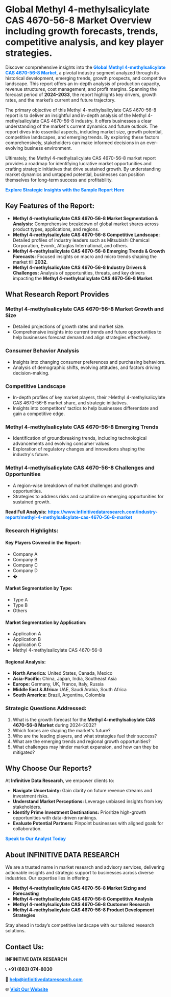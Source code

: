 <h1>Global Methyl 4-methylsalicylate CAS 4670-56-8 Market Overview including growth forecasts, trends, competitive analysis, and key player strategies.</h1>
<p>
Discover comprehensive insights into the 
<a href="https://www.infinitivedataresearch.com/industry-report/methyl-4-methylsalicylate-cas-4670-56-8-market" rel="dofollow" style="color: #007BFF; text-decoration: none;"><strong>Global Methyl 4-methylsalicylate CAS 4670-56-8 Market</strong></a>, a pivotal industry segment analyzed through its historical development, emerging trends, growth prospects, and competitive landscape. This report offers an in-depth analysis of production capacity, revenue structures, cost management, and profit margins. Spanning the forecast period of <strong>2024–2033</strong>, the report highlights key drivers, growth rates, and the market’s current and future trajectory.
</p>
<p>
The primary objective of this Methyl 4-methylsalicylate CAS 4670-56-8 report is to deliver an insightful and in-depth analysis of the Methyl 4-methylsalicylate CAS 4670-56-8 industry. It offers businesses a clear understanding of the market's current dynamics and future outlook. The report dives into essential aspects, including market size, growth potential, competitive landscapes, and emerging trends. By exploring these factors comprehensively, stakeholders can make informed decisions in an ever-evolving business environment.
</p>
<p>
Ultimately, the Methyl 4-methylsalicylate CAS 4670-56-8 market report provides a roadmap for identifying lucrative market opportunities and crafting strategic initiatives that drive sustained growth. By understanding market dynamics and untapped potential, businesses can position themselves for long-term success and profitability.
</p>
<p>
<a href="https://www.infinitivedataresearch.com/request-sample/reportId=112377" style="color: #007BFF; text-decoration: none;"><strong>Explore Strategic Insights with the Sample Report Here</strong></a>
</p>

<h2>Key Features of the Report:</h2>
<ul>
<li><strong>Methyl 4-methylsalicylate CAS 4670-56-8 Market Segmentation & Analysis:</strong> Comprehensive breakdown of global market shares across product types, applications, and regions.</li>
<li><strong>Methyl 4-methylsalicylate CAS 4670-56-8 Competitive Landscape:</strong> Detailed profiles of industry leaders such as Mitsubishi Chemical Corporation, Evonik, Altuglas International, and others.</li>
<li><strong>Methyl 4-methylsalicylate CAS 4670-56-8 Emerging Trends & Growth Forecasts:</strong> Focused insights on macro and micro trends shaping the market till <strong>2032</strong>.</li>
<li><strong>Methyl 4-methylsalicylate CAS 4670-56-8 Industry Drivers & Challenges:</strong> Analysis of opportunities, threats, and key drivers impacting the <strong>Methyl 4-methylsalicylate CAS 4670-56-8 Market</strong>.</li>
</ul>

<h2>What Research Report Provides</h2>
<h3>Methyl 4-methylsalicylate CAS 4670-56-8 Market Growth and Size</h3>
<ul>
<li>Detailed projections of growth rates and market size.</li>
<li>Comprehensive insights into current trends and future opportunities to help businesses forecast demand and align strategies effectively.</li>
</ul>

<h3>Consumer Behavior Analysis</h3>
<ul>
<li>Insights into changing consumer preferences and purchasing behaviors.</li>
<li>Analysis of demographic shifts, evolving attitudes, and factors driving decision-making.</li>
</ul>

<h3>Competitive Landscape</h3>
<ul>
<li>In-depth profiles of key market players, their >Methyl 4-methylsalicylate CAS 4670-56-8 market share, and strategic initiatives.</li>
<li>Insights into competitors' tactics to help businesses differentiate and gain a competitive edge.</li>
</ul>

<h3>Methyl 4-methylsalicylate CAS 4670-56-8 Emerging Trends</h3>
<ul>
<li>Identification of groundbreaking trends, including technological advancements and evolving consumer values.</li>
<li>Exploration of regulatory changes and innovations shaping the industry's future.</li>
</ul>

<h3>Methyl 4-methylsalicylate CAS 4670-56-8 Challenges and Opportunities</h3>
<ul>
<li>A region-wise breakdown of market challenges and growth opportunities.</li>
<li>Strategies to address risks and capitalize on emerging opportunities for sustained growth.</li>
</ul>
<p><strong>Read Full Analysis:</strong> <a href="https://www.infinitivedataresearch.com/industry-report/methyl-4-methylsalicylate-cas-4670-56-8-market" rel="dofollow" style="color: #007BFF; text-decoration: none;"><strong>https://www.infinitivedataresearch.com/industry-report/methyl-4-methylsalicylate-cas-4670-56-8-market</strong></a></p>
<h3>Research Highlights:</h3>
<h4>Key Players Covered in the Report:</h4>
<ul><li>Company A</li><li>Company B</li><li>Company C</li><li>Company D</li><li>�</li></ul>
<h4>Market Segmentation by Type:</h4>
<ul><li>Type A</li><li>Type B</li><li>Others</li></ul>
<h4>Market Segmentation by Application:</h4>
<ul><li>Application A</li><li>Application B</li><li>Application C</li><li>Methyl 4-methylsalicylate CAS 4670-56-8</li></ul>

<h4>Regional Analysis:</h4>
<ul>
<li><strong>North America:</strong> United States, Canada, Mexico</li>
<li><strong>Asia-Pacific:</strong> China, Japan, India, Southeast Asia</li>
<li><strong>Europe:</strong> Germany, UK, France, Italy, Russia</li>
<li><strong>Middle East & Africa:</strong> UAE, Saudi Arabia, South Africa</li>
<li><strong>South America:</strong> Brazil, Argentina, Colombia</li>
</ul>

<h3>Strategic Questions Addressed:</h3>
<ol>
<li>What is the growth forecast for the <strong>Methyl 4-methylsalicylate CAS 4670-56-8 Market</strong> during 2024–2032?</li>
<li>Which forces are shaping the market's future?</li>
<li>Who are the leading players, and what strategies fuel their success?</li>
<li>What are the emerging trends and regional growth opportunities?</li>
<li>What challenges may hinder market expansion, and how can they be mitigated?</li>
</ol>

<h2>Why Choose Our Reports?</h2>
<p>At <strong>Infinitive Data Research</strong>, we empower clients to:</p>
<ul>
<li><strong>Navigate Uncertainty:</strong> Gain clarity on future revenue streams and investment risks.</li>
<li><strong>Understand Market Perceptions:</strong> Leverage unbiased insights from key stakeholders.</li>
<li><strong>Identify Prime Investment Destinations:</strong> Prioritize high-growth opportunities with data-driven rankings.</li>
<li><strong>Evaluate Potential Partners:</strong> Pinpoint businesses with aligned goals for collaboration.</li>
</ul>
<p><a href="https://www.infinitivedataresearch.com/industry-report/methyl-4-methylsalicylate-cas-4670-56-8-market" rel="dofollow" style="color: #007BFF; text-decoration: none;"><strong>Speak to Our Analyst Today</strong></a></p>

<h2>About INFINITIVE DATA RESEARCH</h2>
<p>We are a trusted name in market research and advisory services, delivering actionable insights and strategic support to businesses across diverse industries. Our expertise lies in offering:</p>
<ul>
<li><strong>Methyl 4-methylsalicylate CAS 4670-56-8 Market Sizing and Forecasting</strong></li>
<li><strong>Methyl 4-methylsalicylate CAS 4670-56-8 Competitive Analysis</strong></li>
<li><strong>Methyl 4-methylsalicylate CAS 4670-56-8 Customer Research</strong></li>
<li><strong>Methyl 4-methylsalicylate CAS 4670-56-8 Product Development Strategies</strong></li>
</ul>
<p>Stay ahead in today’s competitive landscape with our tailored research solutions.</p>

<h2>Contact Us:</h2>
<p><strong>INFINITIVE DATA RESEARCH</strong></p>
<p>📞 <strong>+91 (883) 074-8030</strong></p>
<p>📧 <strong><a href="mailto:help@infinitivedataresearch.com" style="color: #007BFF;">help@infinitivedataresearch.com</a></strong></p>
<p>🌐 <strong><a href="https://www.infinitivedataresearch.com" rel="dofollow" style="color: #007BFF;">Visit Our Website</a></strong></p>